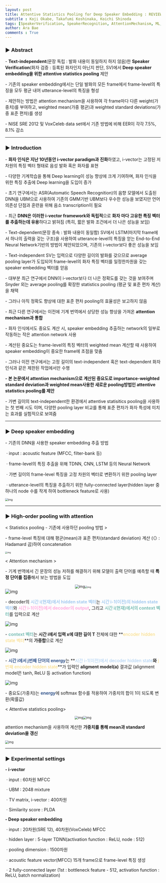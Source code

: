 ```yaml
---
layout: post
title: Attentive Statistics Pooling for Deep Speaker Embedding : REVIEW
subtitle : Koji Okabe, Takafumi Koshinaka, Koichi Shinoda
tags: [SpeakerVerification, SpeakerRecognition, AttentionMechanism, ML, Statistics]
author: Ara Bae
comments : True
---
```



### **▶ Abstract**

\- **Text-independent**(문장 독립 : 발화 내용이 동일하지 하지 않음)한 **Speaker Verification**(화자 검증 : 등록된 화자인지 아닌지 판단, SV)에서 **Deep speaker embedding을 위한 attentive statistics pooling** 제안

\- 기존의 speaker embedding에서는 단일 발화의 모든 frame에서 frame-level의 특징을 모두 평균 내어 utterance-level의 특징을 형성

\- 제안하는 방법은 attention mechanism을 사용하여 각 frame마다 다른 weight(가중치)를 부여하고, weighted mean(가중 평균)과 weighted standard deviations(가중 표준 편차)를 생성

\- NISE SRE 2012 및 VoxCeleb data set에서 기존 방법에 비해 EER이 각각 7.5%, 8.1% 감소




---



### **▶ Introduction**

\- **화자 인식은 지난 10년동안 i-vector paradigm과 진화**하였고, i-vector는 고정된 저차원의 특징 벡터 형태로 음성 발화 혹은 화자를 표현

\- 다양한 기계학습을 통해 Deep learning이 성능 향상에 크게 기여하며, 화자 인식을 위한 특징 추출에 Deep learning을 도입이 증가

\- 초기 연구에서는 ASR(Automatic Speech Recognition)의 음향 모델에서 도출된 DNN을 UBM으로 사용하여 기존의 GMM기반 UBM보다 우수한 성능을 보였지만 언어 의존성 단점과 훈련을 위해 음소 transcription이 필요

\- 최근 **DNN은 이러한 i-vector framework와 독립적**으로 **화자 마다 고유한 특징 벡터를 추출하는데 유용**하다고 밝혀짐 (특히, 짧은 발화 조건에서 더 나은 성능을 보임)

\- Text-dependent(문장 종속 : 발화 내용이 동일함) SV에서 LSTM(마지막 frame에서 하나의 출력을 갖는 구조)을 사용하여 utterance-level의 특징을 얻는 End-to-End Neural Network기반의 방법이 제안되었으며, 기존의 i-vector보다 좋은 성능을 보임

\- Text-independent SV는 입력으로 다양한 길이의 발화를 갖으므로 average pooling layer가 도입되어 frame-level의 화자 특징 벡터를 일정한차원을 갖는 speaker embedding 벡터를 얻음

\- 대부분 최근 연구에서 DNN이 i-vector보다 더 나은 정확도를 갖는 것을 보여주며 Snyder 외는 average pooling를 확장한 statistics pooling (평균 및 표준 편차 계산)을 채택

\- 그러나 아직 정확도 향상에 대한 표준 편차 pooling의 효율성은 보고하지 않음



\- 최근 다른 연구에서는 이전에 기계 번역에서 상당한 성능 향상을 가져온 **attention mechanism과 통합**

\- 화자 인식에서도 중요도 계산 시, speaker embedding 추출하는 network의 일부로 작동하는 작은 attention network 사용

\- 계산된 중요도는 frame-level의 특징 벡터의 weighted mean 계산할 때 사용하여 speaker embedding이 중요한 frame에 초점을 맞춤

\- 그러나 이전 연구에서는 고정 길이의 text-independent 혹은 text-dependent 화자 인식과 같은 제한된 작업에서만 수행

**- 본 논문에서 attention mechanism으로 계산된 중요도로 importance-weighted standard deviation과 weighted mean사용한 새로운 pooling방법인 attentive statistics pooling를 제안**

\- 가변 길이의 text-independent한 환경에서 attentive statisitics pooling을 사용하는 첫 번째 시도 이며, 다양한 pooling layer 비교를 통해 표준 편차가 화자 특성에 미치는 효과를 실험적으로 보여줌




---



### **▶ Deep speaker embedding**

\- 기존의 DNN을 사용한 speaker embedding 추출 방법

​    · input : acoustic feature (MFCC, filter-bank 등)

​    · frame-level의 특징 추출을 위해 TDNN, CNN, LSTM 등의 Neural Network

​    · 가변 길이의 frame-level 특징을 고정 차원의 벡터로 변환하기 위한 pooling layer

​    · utterance-level의 특징을 추출하기 위한 fully-connected layer(hidden layer 중 하나의 node 수를 작게 하여 bottleneck feature로 사용)

<img src="https://user-images.githubusercontent.com/46676700/89165519-a443f200-d5b3-11ea-8009-d34a68859aa4.png" alt="img" style="zoom:60%;" />




---



### **▶ High-order pooling with attention**

< Statistics pooling - 기존에 사용하던 pooling 방법 >

\- frame-level 특징에 대해 평균(mean)과 표준 편차(standard deviation) 계산 (⊙ : Hadamard 곱)하여 concatenation

<img src="https://user-images.githubusercontent.com/46676700/89165568-b160e100-d5b3-11ea-9a93-2a31b6530b2b.png" alt="img" style="zoom: 45%;" />

< Attention mechanism >

\- 기계 번역에서 긴 문장의 성능 저하를 해결하기 위해 모델이 출력 단어를 예측할 때 **특정 단어를 집중**해서 보는 방법을 도입

<center><img src="https://user-images.githubusercontent.com/46676700/89165571-b1f97780-d5b3-11ea-91e3-8fa3f49000fc.png" alt="img" style="zoom: 80%;" /><img src="https://user-images.githubusercontent.com/46676700/89165573-b1f97780-d5b3-11ea-9545-3a591f97f98d.png" alt="img" style="zoom: 50%;" /></center>



<img src="https://user-images.githubusercontent.com/46676700/89165553-aefe8700-d5b3-11ea-9e0a-c4c8d5fc14a0.png" alt="img"/>

\- decoder의 <span style="color:#a5cbf0">**시간 i(현재)에서 hidden state 벡터**</span>는 <span style="color:#a5cbf0">**시간 i-1(이전)의 hidden state 벡터**</span>와 <span style="color:#ffaddf">**시간 i-1(이전)에서 decoder의 output**</span>, 그리고 <span style="color:#7cbfb6">**시간 i(현재)에서의 context 벡터**</span>를 입력으로 계산

<img src="https://user-images.githubusercontent.com/46676700/89165558-af971d80-d5b3-11ea-84c7-8f0478e8e680.png" alt="img"/>

\- <span style="color:#7cbfb6">**context 벡터**</span>는 **시간 i에서 입력 x에 대한 길이 T** 전체에 대한 **<span style="color:#f9d877">encoder hidden state 벡터</span>**의 **가중합**으로 계산

<img src="https://user-images.githubusercontent.com/46676700/89165559-b02fb400-d5b3-11ea-9ad9-a8383a6810d6.png" alt="img"/>


\- <span style="color:#33558c">**시간 i에서 j번째 단어의 energy**</span>는 **<span style="color:#a5cbf0">시간 i-1(이전)에서 decoder hidden state</span>**와**<span style="color:#f9d877"> j번째 encoder hidden state</span>**가 입력인 **aligment model(a)** 결과값 (alignment model은 tanh, ReLU 등 activation function)

<img src="https://user-images.githubusercontent.com/46676700/89165560-b02fb400-d5b3-11ea-8753-68026664a442.png" alt="img"/>

\- 중요도(가중치)는 <span style="color:#33558c">**energy**</span>에 softmax 함수를 적용하여 가중치의 합이 1이 되도록 변환(확률값)



< Attentive statistics pooling>

<center><img src="https://user-images.githubusercontent.com/46676700/89165563-b0c84a80-d5b3-11ea-9590-62c129a447e4.png" alt="img" style="zoom: 67%;" /><img src="https://user-images.githubusercontent.com/46676700/89165564-b0c84a80-d5b3-11ea-8a2f-c887055c76d8.png"  alt="img" style="zoom: 67%;" /></center>

attention mechanism을 사용하여 계산한 **가중치를 통해 mean과 standard deviation을 갱신**

<img src="https://user-images.githubusercontent.com/46676700/89165566-b160e100-d5b3-11ea-9625-41ccb0db4353.png"  alt="img" style="zoom: 67%;"/>


---



### **▶ Experimental settings**

**\- i-vector**

​	· input : 60차원 MFCC

​	· UBM : 2048 mixture

​	· TV matrix, i-vector : 400차원

​	· Similarity score : PLDA



**\- Deep speaker embedding**

​	· input : 20차원(SRE 12), 40차원(VoxCeleb) MFCC

​	· hidden layer : 5-layer TDNN(activation function : ReLU, node : 512)

​	· pooling dimension : 1500차원

​	· acoustic feature vector(MFCC) 15개 frame으로 frame-level 특징 생성

​	· 2 fully-connected layer (1st : bottleneck feature - 512, activation function : ReLU, batch normalization)